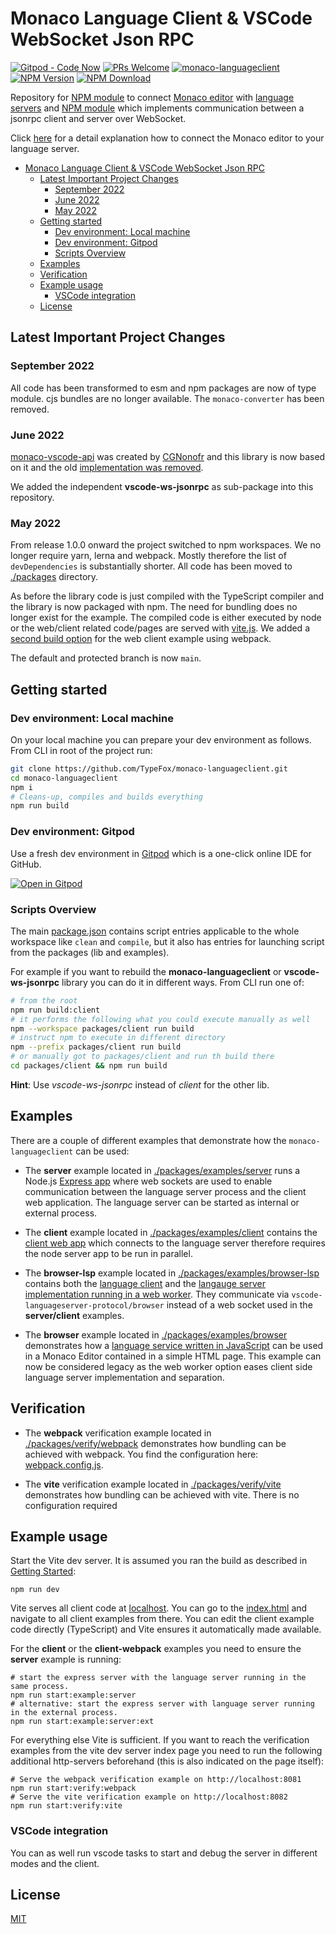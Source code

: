 # Monaco Language Client & VSCode WebSocket Json RPC

[![Gitpod - Code Now](https://img.shields.io/badge/Gitpod-code%20now-blue.svg?longCache=true)](https://gitpod.io#https://github.com/TypeFox/monaco-languageclient)
[![PRs Welcome](https://img.shields.io/badge/PRs-welcome-brightgreen.svg?longCache=true)](https://github.com/TypeFox/monaco-languageclient/labels/help%20wanted)
[![monaco-languageclient](https://github.com/TypeFox/monaco-languageclient/actions/workflows/actions.yml/badge.svg)](https://github.com/TypeFox/monaco-languageclient/actions/workflows/actions.yml)
[![NPM Version](https://img.shields.io/npm/v/monaco-languageclient.svg)](https://www.npmjs.com/package/monaco-languageclient)
[![NPM Download](https://img.shields.io/npm/dt/monaco-languageclient.svg)](https://www.npmjs.com/package/monaco-languageclient)

Repository for [NPM module](https://www.npmjs.com/package/monaco-languageclient) to connect [Monaco editor](https://microsoft.github.io/monaco-editor/) with [language servers](https://microsoft.github.io/language-server-protocol/) and [NPM module](https://www.npmjs.com/package/vscode-ws-jsonrpc) which implements communication between a jsonrpc client and server over WebSocket.

Click [here](http://typefox.io/teaching-the-language-server-protocol-to-microsofts-monaco-editor) for a detail explanation how to connect the Monaco editor to your language server.

- [Monaco Language Client & VSCode WebSocket Json RPC](#monaco-language-client--vscode-websocket-json-rpc)
  - [Latest Important Project Changes](#latest-important-project-changes)
    - [September 2022](#september-2022)
    - [June 2022](#june-2022)
    - [May 2022](#may-2022)
  - [Getting started](#getting-started)
    - [Dev environment: Local machine](#dev-environment-local-machine)
    - [Dev environment: Gitpod](#dev-environment-gitpod)
    - [Scripts Overview](#scripts-overview)
  - [Examples](#examples)
  - [Verification](#verification)
  - [Example usage](#example-usage)
    - [VSCode integration](#vscode-integration)
  - [License](#license)

## Latest Important Project Changes

### September 2022

All code has been transformed to esm and npm packages are now of type module. cjs bundles are no longer available.
The `monaco-converter` has been removed.

### June 2022

[monaco-vscode-api](https://github.com/CodinGame/monaco-vscode-api) was created by [CGNonofr](https://github.com/CGNonofr) and this library is now based on it and the old [implementation was removed](https://github.com/CodinGame/monaco-vscode-api#history).

We added the independent **vscode-ws-jsonrpc** as sub-package into this repository.

### May 2022

From release 1.0.0 onward the project switched to npm workspaces. We no longer require yarn, lerna and webpack. Mostly therefore the list of `devDependencies` is substantially shorter. All code has been moved to [./packages](./packages) directory.

As before the library code is just compiled with the TypeScript compiler and the library is now packaged with npm. The need for bundling does no longer exist for the example. The compiled code is either executed by node or the web/client related code/pages are served with [vite.js](https://vitejs.dev/). We added a [second build option]( #optional-webpack-build-for-client-example) for the web client example using webpack.

The default and protected branch is now `main`.

## Getting started

### Dev environment: Local machine

On your local machine you can prepare your dev environment as follows. From CLI in root of the project run:
```bash
git clone https://github.com/TypeFox/monaco-languageclient.git
cd monaco-languageclient
npm i
# Cleans-up, compiles and builds everything
npm run build
```

### Dev environment: Gitpod

Use a fresh dev environment in [Gitpod](https://www.gitpod.io) which is a one-click online IDE for GitHub.

[![Open in Gitpod](https://gitpod.io/button/open-in-gitpod.svg)](https://gitpod.io#https://github.com/TypeFox/monaco-languageclient)

### Scripts Overview

The main [package.json](./package.json) contains script entries applicable to the whole workspace like `clean` and `compile`, but it also has entries for launching script from the packages (lib and examples).

For example if you want to rebuild the **monaco-languageclient** or **vscode-ws-jsonrpc** library you can do it in different ways. From CLI run one of:
```bash
# from the root
npm run build:client
# it performs the following what you could execute manually as well
npm --workspace packages/client run build
# instruct npm to execute in different directory
npm --prefix packages/client run build
# or manually got to packages/client and run th build there
cd packages/client && npm run build
```
**Hint**: Use *vscode-ws-jsonrpc* instead of *client* for the other lib.

## Examples

There are a couple of different examples that demonstrate how the `monaco-languageclient` can be used:

- The **server** example located in [./packages/examples/server](./packages/examples/server) runs a Node.js [Express app](./packages/examples/server/src/server.ts) where web sockets are used to enable communication between the language server process and the client web application. The language server can be started as internal or external process.

- The **client** example located in [./packages/examples/client](./packages/examples/client) contains the [client web app](./packages/examples/client/src/client.ts) which connects to the language server therefore requires the node server app to be run in parallel.

- The **browser-lsp** example located in [./packages/examples/browser-lsp](./packages/examples/browser-lsp) contains both the [language client](./packages/examples/browser-lsp/src/client.ts) and the [langauge server implementation running in a web worker](./packages/examples/browser-lsp/src/serverWorker.ts). They communicate via `vscode-languageserver-protocol/browser` instead of a web socket used in the **server/client** examples.

- The **browser** example located in [./packages/examples/browser](./packages/examples/browser) demonstrates how a [language service  written in JavaScript](./packages/examples/browser/src/client.ts) can be used in a Monaco Editor contained in a simple HTML page. This example can now be considered legacy as the web worker option eases client side language server implementation and separation.

## Verification

- The **webpack** verification example located in [./packages/verify/webpack](./packages/verify/webpack) demonstrates how bundling can be achieved with webpack. You find the configuration here: [webpack.config.js](./packages/verify/webpack/webpack.config.js).

- The **vite** verification example located in [./packages/verify/vite](./packages/verify/vite) demonstrates how bundling can be achieved with vite. There is no configuration required

## Example usage

Start the Vite dev server. It is assumed you ran the build as described in [Getting Started](#getting-started):

```shell
npm run dev
```

Vite serves all client code at [localhost](http://localhost:8080). You can go to the [index.html](http://localhost:8080/index.html) and navigate to all client examples from there. You can edit the client example code directly (TypeScript) and Vite ensures it automatically made available.

For the **client** or the **client-webpack** examples you need to ensure the **server** example is running:

```shell
# start the express server with the language server running in the same process.
npm run start:example:server
# alternative: start the express server with language server running in the external process.
npm run start:example:server:ext
```

For everything else Vite is sufficient. If you want to reach the verification examples from the vite dev server index page you need to run the following additional http-servers beforehand (this is also indicated on the page itself):
```shell
# Serve the webpack verification example on http://localhost:8081
npm run start:verify:webpack
# Serve the vite verification example on http://localhost:8082
npm run start:verify:vite
```

### VSCode integration

You can as well run vscode tasks to start and debug the server in different modes and the client.

## License

[MIT](https://github.com/TypeFox/monaco-languageclient/blob/master/License.txt)
